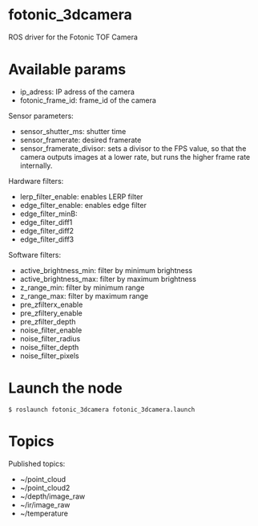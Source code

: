 # fotonic_3dcamera
ROS driver for the Fotonic TOF Camera

# Available params

* ip_adress: IP adress of the camera
* fotonic_frame_id: frame_id of the camera

Sensor parameters:
* sensor_shutter_ms: shutter time
* sensor_framerate: desired framerate
* sensor_framerate_divisor: sets a divisor to the FPS value, so that the camera outputs images at a lower rate, but runs the higher frame rate internally.

Hardware filters:
* lerp_filter_enable: enables LERP filter
* edge_filter_enable: enables edge filter
* edge_filter_minB: 
* edge_filter_diff1
* edge_filter_diff2
* edge_filter_diff3

Software filters:
* active_brightness_min: filter by minimum brightness
* active_brightness_max: filter by maximum brightness
* z_range_min:  filter by minimum range
* z_range_max:  filter by maximum range
* pre_zfilterx_enable
* pre_zfiltery_enable
* pre_zfilter_depth
* noise_filter_enable
* noise_filter_radius
* noise_filter_depth
* noise_filter_pixels

# Launch the node

```
$ roslaunch fotonic_3dcamera fotonic_3dcamera.launch
```

# Topics

Published topics:
* ~/point_cloud
* ~/point_cloud2
* ~/depth/image_raw
* ~/ir/image_raw
* ~/temperature

